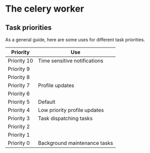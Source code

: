 # The celery worker

## Task priorities

As a general guide, here are some uses for different task priorities.

| Priority    | Use                          |
| ----------- | ---------------------------- |
| Priority 10 | Time sensitive notifications |
| Priority 9  |                              |
| Priority 8  |                              |
| Priority 7  | Profile updates              |
| Priority 6  |                              |
| Priority 5  | Default                      |
| Priority 4  | Low priority profile updates |
| Priority 3  | Task dispatching tasks       |
| Priority 2  |                              |
| Priority 1  |                              |
| Priority 0  | Background maintenance tasks |
